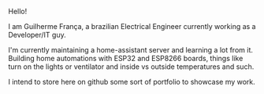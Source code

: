 Hello!

I am Guilherme França, a brazilian Electrical Engineer currently working as a Developer/IT guy.

I'm currently maintaining a home-assistant server and learning a lot from it. Building home automations with ESP32 and ESP8266 boards, things like turn on the lights or ventilator and inside vs outside temperatures and such.

I intend to store here on github some sort of portfolio to showcase my work.

<!---
guiofranca/guiofranca is a ✨ special ✨ repository because its `README.md` (this file) appears on your GitHub profile.
You can click the Preview link to take a look at your changes.
--->
